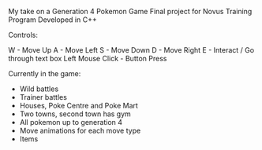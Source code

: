 My take on a Generation 4 Pokemon Game
Final project for Novus Training Program
Developed in C++

Controls:

W - Move Up
A - Move Left
S - Move Down
D - Move Right
E - Interact / Go through text box
Left Mouse Click - Button Press

Currently in the game:

- Wild battles
- Trainer battles
- Houses, Poke Centre and Poke Mart
- Two towns, second town has gym
- All pokemon up to generation 4
- Move animations for each move type
- Items
